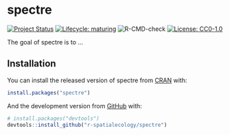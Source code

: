 
<!-- README.md is generated from README.Rmd. Please edit that file -->

# spectre

<!-- badges: start -->

[![Project
Status](https://www.repostatus.org/badges/latest/active.svg)](https://www.repostatus.org/#active)
[![Lifecycle:
maturing](https://img.shields.io/badge/lifecycle-maturing-blue.svg)](https://www.tidyverse.org/lifecycle/#maturing)
![R-CMD-check](https://github.com/r-spatialecology/spectre/workflows/R-CMD-check/badge.svg)
[![License:
CC0-1.0](https://img.shields.io/badge/License-CC0%201.0-lightgrey.svg)](http://creativecommons.org/publicdomain/zero/1.0/)

<!-- badges: end -->

The goal of spectre is to …

## Installation

You can install the released version of spectre from
[CRAN](https://CRAN.R-project.org) with:

``` r
install.packages("spectre")
```

And the development version from [GitHub](https://github.com/) with:

``` r
# install.packages("devtools")
devtools::install_github("r-spatialecology/spectre")
```
